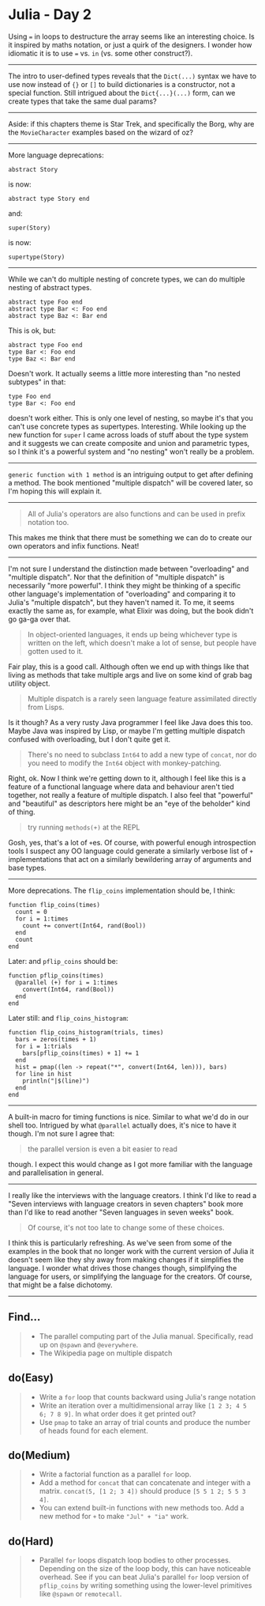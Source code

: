 # Julia - Day 2

Using `=` in loops to destructure the array seems like an interesting choice. Is
it inspired by maths notation, or just a quirk of the designers.  I wonder how
idiomatic it is to use `=` vs. `in` (vs. some other construct?).

---

The intro to user-defined types reveals that the `Dict(...)` syntax we have to
use now instead of `{}` or `[]` to build dictionaries is a constructor, not a
special function.  Still intrigued about the `Dict{...}(...)` form, can we
create types that take the same dual params?

---

Aside: if this chapters theme is Star Trek, and specifically the Borg, why are
the `MovieCharacter` examples based on the wizard of oz?

---

More language deprecations:

    abstract Story

is now:

    abstract type Story end

and:

    super(Story)

is now:

    supertype(Story)

---

While we can't do multiple nesting of concrete types, we can do multiple
nesting of abstract types.

    abstract type Foo end
    abstract type Bar <: Foo end
    abstract type Baz <: Bar end

This is ok, but:

    abstract type Foo end
    type Bar <: Foo end
    type Baz <: Bar end

Doesn't work.  It actually seems a little more interesting than "no nested
subtypes" in that:

    type Foo end
    type Bar <: Foo end

doesn't work either.  This is only one level of nesting, so maybe it's that you
can't use concrete types as supertypes.  Interesting.  While looking up the new
function for `super` I came across loads of stuff about the type system and it
suggests we can create composite and union and parametric types, so I think it's
a powerful system and "no nesting" won't really be a problem.

---

`generic function with 1 method` is an intriguing output to get after defining a
method.  The book mentioned "multiple dispatch" will be covered later, so I'm
hoping this will explain it.

---

> All of Julia's operators are also functions and can be used in prefix notation
> too.

This makes me think that there must be something we can do to create our own
operators and infix functions.  Neat!

---

I'm not sure I understand the distinction made between "overloading" and
"multiple dispatch".  Nor that the definition of "multiple dispatch" is
necessarily "more powerful".  I think they might be thinking of a specific
other language's implementation of "overloading" and comparing it to Julia's
"multiple dispatch", but they haven't named it.  To me, it seems exactly the
same as, for example, what Elixir was doing, but the book didn't go ga-ga over
that.

> In object-oriented languages, it ends up being whichever type is written on
> the left, which doesn't make a lot of sense, but people have gotten used to
> it.

Fair play, this is a good call.  Although often we end up with things like that
living as methods that take multiple args and live on some kind of grab bag
utility object.

> Multiple dispatch is a rarely seen language feature assimilated directly from
> Lisps.

Is it though?  As a very rusty Java programmer I feel like Java does this too.
Maybe Java was inspired by Lisp, or maybe I'm getting multiple dispatch confused
with overloading, but I don't quite get it.

> There's no need to subclass `Int64` to add a new type of `concat`, nor do you
> need to modify the `Int64` object with monkey-patching.

Right, ok.  Now I think we're getting down to it, although I feel like this is a
feature of a functional language where data and behaviour aren't tied together,
not really a feature of multiple dispatch.  I also feel that "powerful" and
"beautiful" as descriptors here might be an "eye of the beholder" kind of thing.

> try running `methods(+)` at the REPL

Gosh, yes, that's a lot of `+`es.  Of course, with powerful enough introspection
tools I suspect any OO language could generate a similarly verbose list of `+`
implementations that act on a similarly bewildering array of arguments and base
types.

---

More deprecations.  The `flip_coins` implementation should be, I think:

    function flip_coins(times)
      count = 0
      for i = 1:times
        count += convert(Int64, rand(Bool))
      end
      count
    end

Later: and `pflip_coins` should be:

    function pflip_coins(times)
      @parallel (+) for i = 1:times
        convert(Int64, rand(Bool))
      end
    end

Later still: and `flip_coins_histogram`:

    function flip_coins_histogram(trials, times)
      bars = zeros(times + 1)
      for i = 1:trials
        bars[pflip_coins(times) + 1] += 1
      end
      hist = pmap((len -> repeat("*", convert(Int64, len))), bars)
      for line in hist
        println("|$(line)")
      end
    end

---

A built-in macro for timing functions is nice.  Similar to what we'd do in our
shell too.  Intrigued by what `@parallel` actually does, it's nice to have it
though.  I'm not sure I agree that:

> the parallel version is even a bit easier to read

though.  I expect this would change as I got more familiar with the language and
parallelisation in general.

---

I really like the interviews with the language creators.  I think I'd like to
read a "Seven interviews with language creators in seven chapters" book more
than I'd like to read another "Seven languages in seven weeks" book.

> Of course, it's not too late to change some of these choices.

I think this is particularly refreshing.  As we've seen from some of the
examples in the book that no longer work with the current version of Julia it
doesn't seem like they shy away from making changes if it simplifies the
language.  I wonder what drives those changes though, simplifying the language
for users, or simplifying the language for the creators.  Of course, that might
be a false dichotomy.

---

## Find...

> * The parallel computing part of the Julia manual.  Specifically, read up on
>   `@spawn` and `@everywhere`.
> * The Wikipedia page on multiple dispatch

## do(Easy)

> * Write a `for` loop that counts backward using Julia's range notation
> * Write an iteration over a multidimensional array like
>   `[1 2 3; 4 5 6; 7 8 9]`.  In what order does it get printed out?
> * Use `pmap` to take an array of trial counts and produce the number of heads
>   found for each element.

## do(Medium)

> * Write a factorial function as a parallel `for` loop.
> * Add a method for `concat` that can concatenate and integer with a matrix.
>   `concat(5, [1 2; 3 4])` should produce `[5 5 1 2; 5 5 3 4]`.
> * You can extend built-in functions with new methods too.  Add a new method
>   for `+` to make `"Jul" + "ia"` work.

## do(Hard)

> * Parallel `for` loops dispatch loop bodies to other processes.  Depending on
>   the size of the loop body, this can have noticeable overhead.  See if you
>   can beat Julia's parallel `for` loop version of `pflip_coins` by writing
>   something using the lower-level primitives like `@spawn` or `remotecall`.
